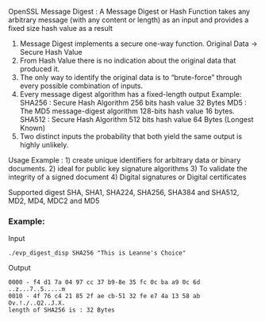 

OpenSSL Message Digest : A Message Digest or Hash Function takes any arbitrary message (with any content or length) as an input and provides a fixed size hash value as a result

 1) Message Digest implements a secure one-way function.
    Original Data -> Secure Hash Value
 2) From Hash Value there is no indication about the
    original data that produced it.
 3) The only way to identify the original data is to “brute-force”
    through every  possible combination of inputs.
 4) Every message digest algorithm has a fixed-length output
    Example:
    SHA256  : Secure Hash Algorithm 256 bits hash value 32 Bytes
    MD5     : The MD5 message-digest algorithm 128-bits hash value 16 bytes.
    SHA512  : Secure Hash Algorithm 512 bits hash value 64 Bytes (Longest Known)
 5) Two distinct inputs the probability that both yield the same output is
    highly unlikely.

Usage Example : 1) create unique identifiers for arbitrary data or binary documents. 2) ideal for public key signature algorithms 3) To validate the integrity of a signed document 4) Digital signatures or Digital certificates

Supported digest SHA, SHA1, SHA224, SHA256, SHA384 and SHA512, MD2, MD4, MDC2 and MD5

### Example:

Input
```
./evp_digest_disp SHA256 "This is Leanne's Choice"

```
Output
```
0000 - f4 d1 7a 04 97 cc 37 b9-8e 35 fc 0c ba a9 0c 6d   ..z...7..5.....m
0010 - 4f 76 c4 21 85 2f ae cb-51 32 fe e7 4a 13 58 ab   Ov.!./..Q2..J.X.
length of SHA256 is : 32 Bytes
```
